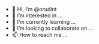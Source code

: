 - 👋 Hi, I’m @orudint
- 👀 I’m interested in ...
- 🌱 I’m currently learning ...
- 💞️ I’m looking to collaborate on ...
- 📫 How to reach me ...

<!---
orudint/orudint is a ✨ special ✨ repository because its `README.md` (this file) appears on your GitHub profile.
You can click the Preview link to take a look at your changes.
--->
